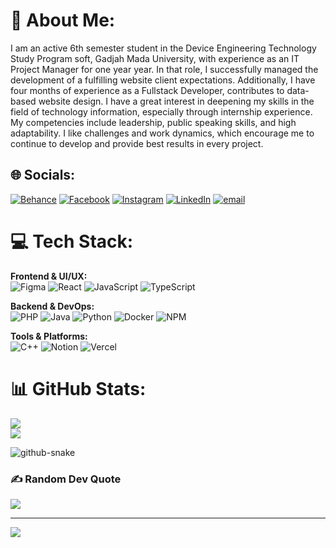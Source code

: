 # 💫 About Me:
I am an active 6th semester student in the Device Engineering Technology Study Program
soft, Gadjah Mada University, with experience as an IT Project Manager for one year
year. In that role, I successfully managed the development of a fulfilling website
client expectations. Additionally, I have four months of experience as a Fullstack
Developer, contributes to data-based website design.
I have a great interest in deepening my skills in the field of technology
information, especially through internship experience. My competencies include
leadership, public speaking skills, and high adaptability. I like
challenges and work dynamics, which encourage me to continue to develop and provide
best results in every project.

## 🌐 Socials:
[![Behance](https://img.shields.io/badge/Behance-1769ff?logo=behance&logoColor=white)](https://behance.net/anandathirafi)
[![Facebook](https://img.shields.io/badge/Facebook-%231877F2.svg?logo=Facebook&logoColor=white)](https://facebook.com/yourusername)
[![Instagram](https://img.shields.io/badge/Instagram-%23E4405F.svg?logo=Instagram&logoColor=white)](https://instagram.com/hirziin)
[![LinkedIn](https://img.shields.io/badge/LinkedIn-%230077B5.svg?logo=linkedin&logoColor=white)](https://linkedin.com/in/ananda-hirzi-thirafi)
[![email](https://img.shields.io/badge/Email-D14836?logo=gmail&logoColor=white)](mailto:anandaafie@gmail.com)


# 💻 Tech Stack:

**Frontend & UI/UX:**  
![Figma](https://img.shields.io/badge/Figma-%23F24E1E.svg?style=for-the-badge&logo=figma&logoColor=white) 
![React](https://img.shields.io/badge/React-%2320232a.svg?style=for-the-badge&logo=react&logoColor=%2361DAFB) 
![JavaScript](https://img.shields.io/badge/JavaScript-%23323330.svg?style=for-the-badge&logo=javascript&logoColor=%23F7DF1E) 
![TypeScript](https://img.shields.io/badge/TypeScript-%23007ACC.svg?style=for-the-badge&logo=typescript&logoColor=white)

**Backend & DevOps:**  
![PHP](https://img.shields.io/badge/PHP-%23777BB4.svg?style=for-the-badge&logo=php&logoColor=white) 
![Java](https://img.shields.io/badge/Java-%23ED8B00.svg?style=for-the-badge&logo=openjdk&logoColor=white) 
![Python](https://img.shields.io/badge/Python-3670A0?style=for-the-badge&logo=python&logoColor=ffdd54) 
![Docker](https://img.shields.io/badge/Docker-%230db7ed.svg?style=for-the-badge&logo=docker&logoColor=white) 
![NPM](https://img.shields.io/badge/NPM-%23CB3837.svg?style=for-the-badge&logo=npm&logoColor=white)

**Tools & Platforms:**  
![C++](https://img.shields.io/badge/C++-%2300599C.svg?style=for-the-badge&logo=c%2B%2B&logoColor=white) 
![Notion](https://img.shields.io/badge/Notion-%23000000.svg?style=for-the-badge&logo=notion&logoColor=white) 
![Vercel](https://img.shields.io/badge/Vercel-%23000000.svg?style=for-the-badge&logo=vercel&logoColor=white)



# 📊 GitHub Stats:
![](https://github-readme-streak-stats.herokuapp.com/?user=Thiraf&theme=dark&hide_border=false)<br/>
![](https://github-readme-stats.vercel.app/api/top-langs/?username=Thiraf&theme=dark&hide_border=false&include_all_commits=false&count_private=false&layout=compact)

<picture>
  <source media="(prefers-color-scheme: dark)" srcset="https://raw.githubusercontent.com/tobiasmeyhoefer/tobiasmeyhoefer/output/github-snake-dark.svg" />
  <source media="(prefers-color-scheme: light)" srcset="https://raw.githubusercontent.com/tobiasmeyhoefer/tobiasmeyhoefer/output/github-snake.svg" />
  <img alt="github-snake" src="https://raw.githubusercontent.com/tobiasmeyhoefer/tobiasmeyhoefer/output/github-snake.svg" />
</picture>

### ✍️ Random Dev Quote
![](https://quotes-github-readme.vercel.app/api?type=horizontal&theme=radical)

---
[![](https://visitcount.itsvg.in/api?id=Thiraf&icon=0&color=0)](https://visitcount.itsvg.in)

<!-- Proudly created with GPRM ( https://gprm.itsvg.in ) -->

